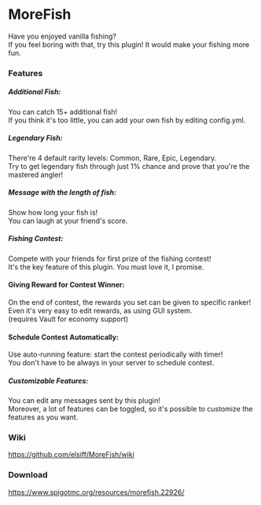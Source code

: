 # MoreFish
Have you enjoyed vanilla fishing?  
If you feel boring with that, try this plugin! It would make your fishing more fun.


### Features

##### Additional Fish:
You can catch 15+ additional fish!  
If you think it's too little, you can add your own fish by editing config.yml.

##### Legendary Fish:
There're 4 default rarity levels: Common, Rare, Epic, Legendary.  
Try to get legendary fish through just 1% chance and prove that you're the mastered angler!

##### Message with the length of fish:
Show how long your fish is!  
You can laugh at your friend's score.

##### Fishing Contest:
Compete with your friends for first prize of the fishing contest!  
It's the key feature of this plugin. You must love it, I promise.

#### Giving Reward for Contest Winner:
On the end of contest, the rewards you set can be given to specific ranker!  
Even it's very easy to edit rewards, as using GUI system.  
(requires Vault for economy support)

#### Schedule Contest Automatically:
Use auto-running feature: start the contest periodically with timer!  
You don't have to be always in your server to schedule contest.  

##### Customizable Features:
You can edit any messages sent by this plugin!  
Moreover, a lot of features can be toggled, so it's possible to customize the features as you want.


### Wiki

https://github.com/elsiff/MoreFish/wiki


### Download

https://www.spigotmc.org/resources/morefish.22926/
